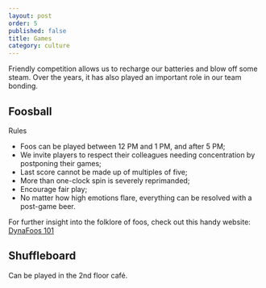 ```yaml
---
layout: post
order: 5
published: false
title: Games
category: culture
---
```

Friendly competition allows us to recharge our batteries and blow off some steam. Over the years, it has also played an important role in our team bonding. 

<!-- more -->

## Foosball

Rules
- Foos can be played between 12 PM and 1 PM, and after 5 PM;
- We invite players to respect their colleagues needing concentration by postponing their games;
- Last score cannot be made up of multiples of five;
- More than one-clock spin is severely reprimanded;
- Encourage fair play;
- No matter how high emotions flare, everything can be resolved with a post-game beer.

For further insight into the folklore of foos, check out this handy website: [DynaFoos 101](https://redbeardswon.wordpress.com/dynafoos-101/)


## Shuffleboard

Can be played in the 2nd floor café.